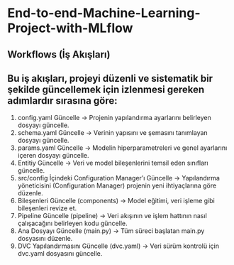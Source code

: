 # End-to-end-Machine-Learning-Project-with-MLflow


## Workflows (İş Akışları)

## Bu iş akışları, projeyi düzenli ve sistematik bir şekilde güncellemek için izlenmesi gereken adımlardır sırasına göre:
1.	config.yaml Güncelle → Projenin yapılandırma ayarlarını belirleyen dosyayı güncelle.
2.	schema.yaml Güncelle → Verinin yapısını ve şemasını tanımlayan dosyayı güncelle.
3.	params.yaml Güncelle → Modelin hiperparametreleri ve genel ayarlarını içeren dosyayı güncelle.
4.	Entitiy Güncelle → Veri ve model bileşenlerini temsil eden sınıfları güncelle.
5.	src/config İçindeki Configuration Manager’ı Güncelle → Yapılandırma yöneticisini (Configuration Manager) projenin yeni ihtiyaçlarına göre düzenle.
6.	Bileşenleri Güncelle (components) → Model eğitimi, veri işleme gibi bileşenleri revize et.
7.	Pipeline Güncelle (pipeline) → Veri akışının ve işlem hattının nasıl çalışacağını belirleyen kodu güncelle.
8.	Ana Dosyayı Güncelle (main.py) → Tüm süreci başlatan main.py dosyasını düzenle.
9.	DVC Yapılandırmasını Güncelle (dvc.yaml) → Veri sürüm kontrolü için dvc.yaml dosyasını güncelle.


